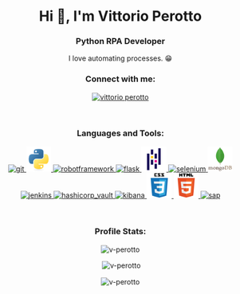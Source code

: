 <h1 align="center">Hi 👋, I'm Vittorio Perotto</h1>
<h3 align="center">Python RPA Developer</h3>
<div align="center"> 
<p>I love automating processes. 😁</p>
</div> 
<h3 align="center">Connect with me:</h3>
<div align="center">
        <p align="">
                <a href="https://linkedin.com/in/vittorioperotto" target="blank">
                        <img align="center" src="https://raw.githubusercontent.com/rahuldkjain/github-profile-readme-generator/master/src/images/icons/Social/linked-in-alt.svg" alt="vittorio perotto" height="50" width="50" />
                </a>
        </p>
</div>        
<br />
<h3 align="center">Languages and Tools:</h3>
<div align="center">
        <p> 
                <a href="https://git-scm.com/" target="_blank" rel="noreferrer"> 
                        <img src="https://www.vectorlogo.zone/logos/git-scm/git-scm-icon.svg" alt="git" width="50" height="50"/> 
                </a> 
                <a href="https://www.python.org" target="_blank" rel="noreferrer"> 
                        <img src="https://raw.githubusercontent.com/devicons/devicon/master/icons/python/python-original.svg" alt="python" width="50" height="50"/> 
                </a> 
                <a href="https://robotframework.org/" target="_blank" rel="noreferrer"> 
                        <img src="https://upload.vectorlogo.zone/logos/robotframework/images/9ea09aa9-e7c0-46f6-94d3-07e7032f869c.svg" alt="robotframework" width="50" height="50"/> 
                </a> 
                <a href="https://flask.palletsprojects.com/en/2.3.x/" target="_blank" rel="noreferrer"> 
                        <img src="https://www.vectorlogo.zone/logos/pocoo_flask/pocoo_flask-icon.svg" alt="flask" width="50" height="50"/> 
                </a> 
                <a href="https://pandas.pydata.org/" target="_blank" rel="noreferrer"> 
                        <img src="https://raw.githubusercontent.com/devicons/devicon/2ae2a900d2f041da66e950e4d48052658d850630/icons/pandas/pandas-original.svg" alt="pandas" width="50" height="50"/> 
                </a> 
                <a href="https://www.selenium.dev" target="_blank" rel="noreferrer"> 
                        <img src="https://raw.githubusercontent.com/detain/svg-logos/780f25886640cef088af994181646db2f6b1a3f8/svg/selenium-logo.svg" alt="selenium" width="50" height="50"/> 
                </a> 
                <a href="https://www.mongodb.com/" target="_blank" rel="noreferrer"> 
                        <img src="https://raw.githubusercontent.com/devicons/devicon/master/icons/mongodb/mongodb-original-wordmark.svg" alt="mongodb" width="50" height="50"/> 
                </a> 
                <a href="https://www.jenkins.io" target="_blank" rel="noreferrer"> 
                        <img src="https://www.vectorlogo.zone/logos/jenkins/jenkins-icon.svg" alt="jenkins" width="50" height="50"/> 
                </a> 
                <a href="https://www.vaultproject.io/" target="_blank" rel="noreferrer"> 
                        <img src="https://www.vectorlogo.zone/logos/vaultproject/vaultproject-icon.svg" alt="hashicorp_vault" width="50" height="50"/> 
                </a> 
                <a href="https://www.elastic.co/kibana" target="_blank" rel="noreferrer"> 
                        <img src="https://www.vectorlogo.zone/logos/elasticco_kibana/elasticco_kibana-icon.svg" alt="kibana" width="50" height="50"/> 
                </a> 
                <a href="https://www.w3schools.com/css/" target="_blank" rel="noreferrer"> 
                        <img src="https://raw.githubusercontent.com/devicons/devicon/master/icons/css3/css3-original-wordmark.svg" alt="css3" width="50" height="50"/> 
                </a> 
                <a href="https://www.w3.org/html/" target="_blank" rel="noreferrer"> 
                        <img src="https://raw.githubusercontent.com/devicons/devicon/master/icons/html5/html5-original-wordmark.svg" alt="html5" width="50" height="50"/> 
                </a> 
                <a href="https://www.sap.com/" target="_blank" rel="noreferrer"> 
                        <img src="https://www.vectorlogo.zone/logos/sap/sap-icon.svg" alt="sap" width="50" height="50"/> 
                </a>        
        </p>
</div>
<br />
<h3 align="center">Profile Stats:</h3>
<div align="center">
        <p>
                <img align="center" src="https://github-readme-stats.vercel.app/api/top-langs?username=v-perotto&show_icons=true&locale=en&layout=compact&theme=dark" alt="v-perotto" />
        </p>
        <p>
                &nbsp;<img align="center" src="https://github-readme-stats.vercel.app/api?username=v-perotto&show_icons=true&locale=en&theme=dark" alt="v-perotto" />
        </p>
        <p>
                <img align="center" src="https://github-readme-streak-stats.herokuapp.com/?user=v-perotto&theme=dark" alt="v-perotto" />
        </p>
</div>
